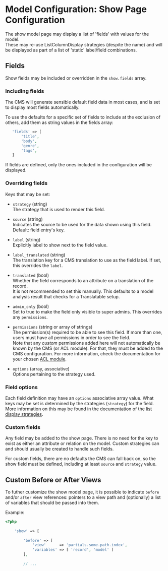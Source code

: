 # Model Configuration: Show Page Configuration

The show model page may display a list of 'fields' with values for the model.  
These may re-use ListColumnDisplay strategies (despite the name) and will be displayed as part of a list of 'static' label/field combinations.


## Fields

Show fields may be included or overridden in the `show.fields` array.
 

### Including fields

The CMS will generate sensible default field data in most cases, and is set to display most fields automatically.

To use the defaults for a specific set of fields to include at the exclusion of others, add them as string values in the fields array:
 
 ```php
    'fields' => [
        'title',
        'body',
        'genre',
        'tags',
    ]
 ```

If fields are defined, only the ones included in the configuration will be displayed.
 

### Overriding fields

Keys that may be set:

- `strategy` (string)  
    The strategy that is used to render this field.

- `source` (string)  
    Indicates the source to be used for the data shown using this field. Default: field entry's key.

- `label` (string)  
    Explicitly label to show next to the field value.
        
- `label_translated` (string)  
    The translation key for a CMS translation to use as the field label.
    If set, this overrides the `label`.

- `translated` (bool)  
    Whether the field corresponds to an attribute on a translation of the record.  
    It is not recommended to set this manually. This defaults to a model analysis result that checks for a Translatable setup.

- `admin_only` (bool)  
    Set to true to make the field only visible to super admins.
    This overrides any `permissions`.
    
- `permissions` (string or array of strings)  
    The permission(s) required to be able to see this field.
    If more than one, users must have all permissions in order to see the field.  
    Note that any *custom* permissions added here will not automatically be known by the CMS (or ACL module). For that, they must be added to the CMS configuration. For more information, check the documentation for your chosen [ACL module](https://github.com/czim/laravel-cms-acl-module). 

- `options` (array, associative)  
    Options pertaining to the strategy used.


### Field options

Each field definition may have an `options` associative array value.
What keys may be set is determined by the strategies (`strategy`) for the field.
More information on this may be found in the documentation of the [list display strategies](../ListStrategyReference.md).


### Custom fields

Any field may be added to the show page.
There is no need for the key to exist as either an attribute or relation on the model. 
Custom strategies can and should usually be created to handle such fields.
 
For custom fields, there are no defaults the CMS can fall back on, so the show field must be defined, including at least `source` and `strategy` value.


## Custom Before or After Views

To futher customize the show model page, it is possible to indicate `before` and/or `after` view references: pointers to a view path and (optionally) a list of variables that should be passed into them.

Example:

```php
<?php
    
    'show' => [
        
        'before' => [
            'view'      => 'partials.some.path.index',
            'variables' => [ 'record', 'model' ]
        ],
        
        // ...
```

